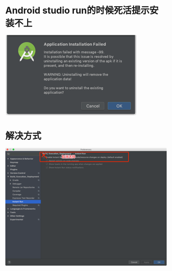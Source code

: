 # Android studio run的时候死活提示安装不上

![linear](https://github.com/IRVING18/notes/blob/master/android/file/AS.png)

# 解决方式

![linear](https://github.com/IRVING18/notes/blob/master/android/file/AS1.png)
